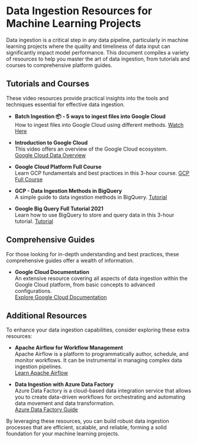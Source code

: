 # Data Ingestion Resources for Machine Learning Projects

Data ingestion is a critical step in any data pipeline, particularly in machine learning projects where the quality and timeliness of data input can significantly impact model performance. This document compiles a variety of resources to help you master the art of data ingestion, from tutorials and courses to comprehensive platform guides.

## Tutorials and Courses

These video resources provide practical insights into the tools and techniques essential for effective data ingestion.

- **Batch Ingestion 📦 - 5 ways to ingest files into Google Cloud**  
  How to ingest files into Google Cloud using different methods.
  [Watch Here](https://www.youtube.com/watch?v=swiV6Yi8E20)

- **Introduction to Google Cloud**  
  This video offers an overview of the Google Cloud ecosystem.  
  [Google Cloud Data Overview](https://www.youtube.com/watch?v=vACTtmLWiQY)

- **Google Cloud Platform Full Course**  
  Learn GCP fundamentals and best practices in this 3-hour course.
  [GCP Full Course](https://www.youtube.com/watch?v=m6ozQnqit50)

- **GCP - Data Ingestion Methods in BigQuery**  
  A simple guide to data ingestion methods in BigQuery.
  [Tutorial](https://www.youtube.com/watch?v=kX3AHSsEgr0)

- **Google Big Query Full Tutorial 2021**  
  Learn how to use BigQuery to store and query data in this 3-hour tutorial.
  [Tutorial](https://www.youtube.com/watch?v=woU1YYlSR7o)

## Comprehensive Guides

For those looking for in-depth understanding and best practices, these comprehensive guides offer a wealth of information.

- **Google Cloud Documentation**  
  An extensive resource covering all aspects of data ingestion within the Google Cloud platform, from basic concepts to advanced configurations.  
  [Explore Google Cloud Documentation](https://cloud.google.com/docs/overview)

## Additional Resources

To enhance your data ingestion capabilities, consider exploring these extra resources:

- **Apache Airflow for Workflow Management**  
  Apache Airflow is a platform to programmatically author, schedule, and monitor workflows. It can be instrumental in managing complex data ingestion pipelines.  
  [Learn Apache Airflow](https://airflow.apache.org/)

- **Data Ingestion with Azure Data Factory**  
  Azure Data Factory is a cloud-based data integration service that allows you to create data-driven workflows for orchestrating and automating data movement and data transformation.  
  [Azure Data Factory Guide](https://docs.microsoft.com/en-us/azure/data-factory/)

By leveraging these resources, you can build robust data ingestion processes that are efficient, scalable, and reliable, forming a solid foundation for your machine learning projects.